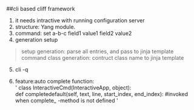 
##cli based cliff framework
1. it needs intractive with running configuration server  
2. structure: Yang module.
3. command: set a-b-c field1 value1 field2 value2
4. generation setup  
> setup generation: parse all entries, and pass to jinja template  
> command class generation: contruct class name to jinja template  
5. cli -q  

6. feature:auto complete function:  
'
class InteractiveCmd(InteractiveApp, object):  
   def completedefault(self, text, line, start_index, end_index):
   \#invoked when complete_<commandname> -method is not defined
'

